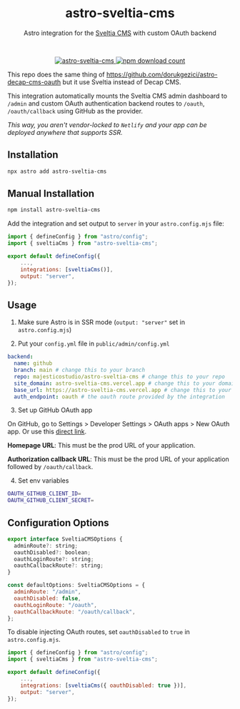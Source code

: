 <div align="center">
	<h1 align="center">astro-sveltia-cms</h1>
	<p align="center">Astro integration for the <a href="https://sveltia.dev" target="_blank">Sveltia CMS</a> with custom OAuth backend</p>
  <br/>
</div>


<p align="center">
  <a href="https://npmjs.com/package/astro-sveltia-cms">
    <img src="https://img.shields.io/npm/v/astro-sveltia-cms" alt="astro-sveltia-cms" />
  </a>
  <a href="https://npmjs.com/package/astro-sveltia-cms">
    <img src="https://img.shields.io/npm/dt/astro-sveltia-cms" alt="npm download count">
  </a>
</p>

This repo does the same thing of https://github.com/dorukgezici/astro-decap-cms-oauth but it use Sveltia instead of Decap CMS.

This integration automatically mounts the Sveltia CMS admin dashboard to `/admin` and custom OAuth authentication backend routes to `/oauth`, `/oauth/callback` using GitHub as the provider.

_This way, you aren't vendor-locked to `Netlify` and your app can be deployed anywhere that supports SSR._

## Installation

```bash
npx astro add astro-sveltia-cms
```

## Manual Installation

```bash
npm install astro-sveltia-cms
```

Add the integration and set output to `server` in your `astro.config.mjs` file:

```js
import { defineConfig } from "astro/config";
import { sveltiaCms } from "astro-sveltia-cms";

export default defineConfig({
    ...,
    integrations: [sveltiaCms()],
    output: "server",
});
```

## Usage

1. Make sure Astro is in SSR mode (`output: "server"` set in `astro.config.mjs`)

2. Put your `config.yml` file in `public/admin/config.yml` 

```yml
backend:
  name: github
  branch: main # change this to your branch
  repo: majesticostudio/astro-sveltia-cms # change this to your repo
  site_domain: astro-sveltia-cms.vercel.app # change this to your domain
  base_url: https://astro-sveltia-cms.vercel.app # change this to your prod URL
  auth_endpoint: oauth # the oauth route provided by the integration
```

3. Set up GitHub OAuth app

On GitHub, go to Settings > Developer Settings > OAuth apps > New OAuth app. Or use this [direct link](https://github.com/settings/applications/new).

**Homepage URL**: This must be the prod URL of your application.

**Authorization callback URL**: This must be the prod URL of your application followed by `/oauth/callback`.

4. Set env variables

```bash
OAUTH_GITHUB_CLIENT_ID=
OAUTH_GITHUB_CLIENT_SECRET=
```

## Configuration Options

```js
export interface SveltiaCMSOptions {
  adminRoute?: string;
  oauthDisabled?: boolean;
  oauthLoginRoute?: string;
  oauthCallbackRoute?: string;
}

const defaultOptions: SveltiaCMSOptions = {
  adminRoute: "/admin",
  oauthDisabled: false,
  oauthLoginRoute: "/oauth",
  oauthCallbackRoute: "/oauth/callback",
};
```

To disable injecting OAuth routes, set `oauthDisabled` to `true` in `astro.config.mjs`.

```js
import { defineConfig } from "astro/config";
import { sveltiaCms } from "astro-sveltia-cms";

export default defineConfig({
    ...,
    integrations: [sveltiaCms({ oauthDisabled: true })],
    output: "server",
});
```
